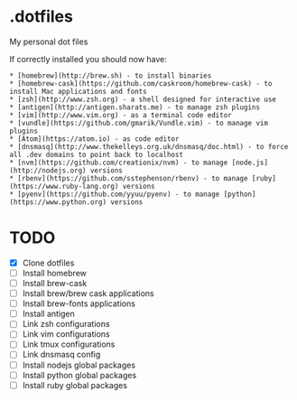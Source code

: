 .dotfiles
=========

My personal dot files

If correctly installed you should now have:

    * [homebrew](http://brew.sh) - to install binaries
    * [homebrew-cask](https://github.com/caskroom/homebrew-cask) - to install Mac applications and fonts
    * [zsh](http://www.zsh.org) - a shell designed for interactive use
    * [antigen](http://antigen.sharats.me) - to manage zsh plugins
    * [vim](http://www.vim.org) - as a terminal code editor
    * [vundle](https://github.com/gmarik/Vundle.vim) - to manage vim plugins
    * [Atom](https://atom.io) - as code editor
    * [dnsmasq](http://www.thekelleys.org.uk/dnsmasq/doc.html) - to force all .dev domains to point back to localhost
    * [nvm](https://github.com/creationix/nvm) - to manage [node.js](http://nodejs.org) versions
    * [rbenv](https://github.com/sstephenson/rbenv) - to manage [ruby](https://www.ruby-lang.org) versions
    * [pyenv](https://github.com/yyuu/pyenv) - to manage [python](https://www.python.org) versions

TODO
====

- [x] Clone dotfiles
- [ ] Install homebrew
- [ ] Install brew-cask
- [ ] Install brew/brew cask applications
- [ ] Install brew-fonts applications
- [ ] Install antigen
- [ ] Link zsh configurations
- [ ] Link vim configurations
- [ ] Link tmux configurations
- [ ] Link dnsmasq config
- [ ] Install nodejs global packages
- [ ] Install python global packages
- [ ] Install ruby global packages
